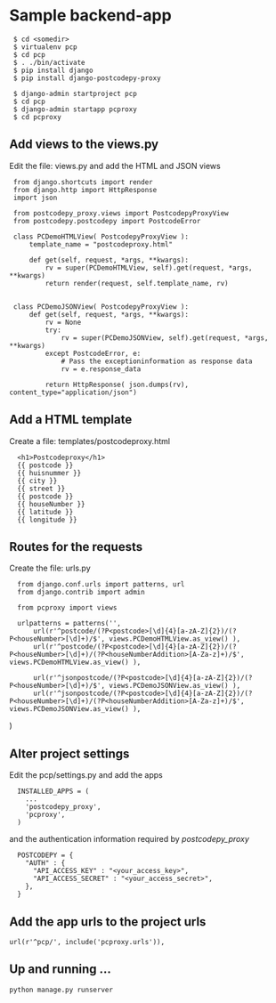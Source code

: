 Sample backend-app
=====================

     $ cd <somedir>
     $ virtualenv pcp
     $ cd pcp
     $ . ./bin/activate
     $ pip install django
     $ pip install django-postcodepy-proxy

     $ django-admin startproject pcp
     $ cd pcp
     $ django-admin startapp pcproxy
     $ cd pcproxy

Add views to the views.py
--------------------------

Edit the file: views.py and add the HTML and JSON views

     from django.shortcuts import render
     from django.http import HttpResponse
     import json

     from postcodepy_proxy.views import PostcodepyProxyView
     from postcodepy.postcodepy import PostcodeError

     class PCDemoHTMLView( PostcodepyProxyView ):
         template_name = "postcodeproxy.html"

         def get(self, request, *args, **kwargs):
             rv = super(PCDemoHTMLView, self).get(request, *args, **kwargs)
             return render(request, self.template_name, rv)


     class PCDemoJSONView( PostcodepyProxyView ):
         def get(self, request, *args, **kwargs):
             rv = None
             try:
                 rv = super(PCDemoJSONView, self).get(request, *args, **kwargs)
             except PostcodeError, e:
                 # Pass the exceptioninformation as response data
                 rv = e.response_data

             return HttpResponse( json.dumps(rv), content_type="application/json")


Add a HTML template
----------------------

Create a file: templates/postcodeproxy.html

      <h1>Postcodeproxy</h1>
      {{ postcode }}
      {{ huisnummer }}
      {{ city }}
      {{ street }}
      {{ postcode }}
      {{ houseNumber }}
      {{ latitude }}
      {{ longitude }}

Routes for the requests
-----------------------

Create the file: urls.py

      from django.conf.urls import patterns, url
      from django.contrib import admin

      from pcproxy import views

      urlpatterns = patterns('',
          url(r'^postcode/(?P<postcode>[\d]{4}[a-zA-Z]{2})/(?P<houseNumber>[\d]+)/$', views.PCDemoHTMLView.as_view() ),
          url(r'^postcode/(?P<postcode>[\d]{4}[a-zA-Z]{2})/(?P<houseNumber>[\d]+)/(?P<houseNumberAddition>[A-Za-z]+)/$', views.PCDemoHTMLView.as_view() ),
      
          url(r'^jsonpostcode/(?P<postcode>[\d]{4}[a-zA-Z]{2})/(?P<houseNumber>[\d]+)/$', views.PCDemoJSONView.as_view() ),
          url(r'^jsonpostcode/(?P<postcode>[\d]{4}[a-zA-Z]{2})/(?P<houseNumber>[\d]+)/(?P<houseNumberAddition>[A-Za-z]+)/$', views.PCDemoJSONView.as_view() ),
)


Alter project settings
-------------------------

Edit the pcp/settings.py and add the apps

      INSTALLED_APPS = (
        ...
        'postcodepy_proxy',
        'pcproxy',
      )

and the authentication information required by *postcodepy_proxy*

      POSTCODEPY = {
        "AUTH" : {
          "API_ACCESS_KEY" : "<your_access_key>",
          "API_ACCESS_SECRET" : "<your_access_secret>",
        },
      }

Add the app urls to the project urls
------------------------------------

    url(r'^pcp/', include('pcproxy.urls')),

Up and running ...
-------------------

    python manage.py runserver
